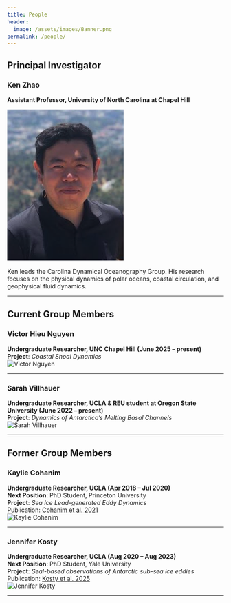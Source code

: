 ```yaml
---
title: People
header:
  image: /assets/images/Banner.png
permalink: /people/
---
```


## Principal Investigator

### Ken Zhao
**Assistant Professor, University of North Carolina at Chapel Hill**  

![Ken Zhao](../assets/images/Zhao_profile2.png) <!-- Replace with actual image file -->

Ken leads the Carolina Dynamical Oceanography Group. His research focuses on the physical dynamics of polar oceans, coastal circulation, and geophysical fluid dynamics.

---

## Current Group Members

### Victor Hieu Nguyen  
**Undergraduate Researcher, UNC Chapel Hill (June 2025 – present)**  
**Project**: *Coastal Shoal Dynamics*  
![Victor Nguyen](../assets/images/victor_photo.jpg) <!-- Placeholder -->

---

### Sarah Villhauer  
**Undergraduate Researcher, UCLA & REU student at Oregon State University (June 2022 – present)**  
**Project**: *Dynamics of Antarctica’s Melting Basal Channels*  
![Sarah Villhauer](../assets/images/sarah_photo.jpg) <!-- Placeholder -->

---

## Former Group Members

### Kaylie Cohanim  
**Undergraduate Researcher, UCLA (Apr 2018 – Jul 2020)**  
**Next Position**: PhD Student, Princeton University  
**Project**: *Sea Ice Lead-generated Eddy Dynamics*  
Publication: [Cohanim et al. 2021](https://journals.ametsoc.org/view/journals/phoc/51/10/JPO-D-20-0169.1.xml)  
![Kaylie Cohanim](../assets/images/kaylie_photo.jpg) <!-- Placeholder -->

---

### Jennifer Kosty  
**Undergraduate Researcher, UCLA (Aug 2020 – Aug 2023)**  
**Next Position**: PhD Student, Yale University  
**Project**: *Seal-based observations of Antarctic sub-sea ice eddies*  
Publication: [Kosty et al. 2025](https://agupubs.onlinelibrary.wiley.com/doi/pdfdirect/10.1029/2024JC021781)  
![Jennifer Kosty](../assets/images/jennifer_photo.jpg) <!-- Placeholder -->

---
